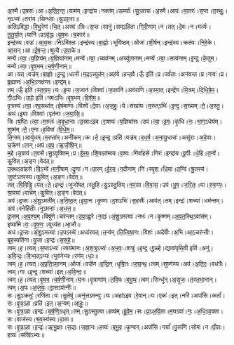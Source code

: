 

  
अ॒स्मै।उ॒षसः॑।आ।अ॒ति॒र॒न्त॒।याम॑म्।इन्द्रा॑य।नक्त॑म्।ऊर्म्याः॑।सु॒ऽवाचः॑।अ॒स्मै।आपः॑।मा॒तरः॑।स॒प्त।त॒स्थुः॒।नृऽभ्यः॑।तरा॑य।सिन्ध॑वः।सु॒ऽपा॒राः॥  
अति॑ऽविद्धा।वि॒थु॒रेण॑।चि॒त्।अस्रा॑।त्रिः।स॒प्त।सानु॑।सम्ऽहि॑ता।गि॒री॒णाम्।न।तत्।दे॒वः।न।मर्त्यः॑।तु॒तु॒र्या॒त्।यानि॑।प्रऽवृ॑द्धः।वृ॒ष॒भः।च॒कार॑॥  
इन्द्र॑स्य।वज्रः॑।आ॒य॒सः।निऽमि॑श्लः।इन्द्र॑स्य।बा॒ह्वोः।भूयि॑ष्ठम्।ओजः॑।शी॒र्षन्।इन्द्र॑स्य।क्रत॑वः।नि॒रे॒के।आ॒सन्।आ।ई॒ष॒न्त॒।श्रुत्यै॑।उ॒पा॒के॥  
मन्ये॑।त्वा॒।य॒ज्ञिय॑म्।य॒ज्ञिया॑नाम्।मन्ये॑।त्वा॒।च्यव॑नम्।अच्यु॑तानाम्।मन्ये॑।त्वा॒।सत्व॑नाम्।इ॒न्द्र॒।के॒तुम्।मन्ये॑।त्वा॒।वृ॒ष॒भम्।च॒र्ष॒णी॒नाम्॥  
आ।यत्।वज्र॑म्।बा॒ह्वोः।इ॒न्द्र॒।धत्से॑।म॒द॒ऽच्युत॑म्।अह॑ये।हन्त॒वै।ऊँ॒ इति॑।प्र।पर्व॑ताः।अन॑वन्त।प्र।गावः॑।प्र।ब्र॒ह्माणः॑।अ॒भि॒ऽनक्ष॑न्तः।इन्द्र॑म्॥  
तम्।ऊँ॒ इति॑।स्त॒वा॒म॒।यः।इ॒मा।ज॒जान॑।विश्वा॑।जा॒तानि॑।अव॑राणि।अ॒स्मा॒त्।इन्द्रे॑ण।मि॒त्रम्।दि॒धि॒षे॒म॒।गीः॒ऽभिः।उपो॒ इति॑।नमः॑ऽभिः।वृ॒ष॒भम्।वि॒शे॒म॒॥  
वृ॒त्रस्य॑।त्वा॒।श्व॒सथा॑त्।ईष॑माणाः।विश्वे॑।दे॒वाः।अ॒ज॒हुः॒।ये।सखा॑यः।म॒रुत्ऽभिः॑।इ॒न्द्र॒।स॒ख्यम्।ते॒।अ॒स्तु॒।अथ॑।इ॒माः।विश्वाः॑।पृत॑नाः।ज॒या॒सि॒॥  
त्रिः।ष॒ष्टिः।त्वा॒।म॒रुतः॑।व॒वृ॒धा॒नाः।उ॒स्राःऽइ॑व।रा॒शयः॑।य॒ज्ञिया॑सः।उप॑।त्वा॒।इ॒मः॒।कृ॒धि।नः॒।भा॒ग॒ऽधेय॑म्।शुष्म॑म्।ते॒।ए॒ना।ह॒विषा॑।वि॒धे॒म॒॥  
ति॒ग्मम्।आयु॑धम्।म॒रुता॑म्।अनी॑कम्।कः।ते॒।इ॒न्द्र॒।प्रति॑।वज्र॑म्।द॒ध॒र्ष॒।अ॒ना॒यु॒धासः॑।असु॑राः।अ॒दे॒वाः।च॒क्रेण॑।तान्।अप॑।व॒प॒।ऋ॒जी॒षि॒न्॥  
म॒हे।उ॒ग्राय॑।त॒वसे॑।सु॒ऽवृ॒क्तिम्।प्र।ई॒र॒य॒।शि॒वऽत॑माय।प॒श्वः।गिर्वा॑हसे।गिरः॑।इन्द्रा॑य।पू॒र्वीः।धे॒हि।त॒न्वे॑।कु॒वित्।अ॒ङ्ग।वेद॑त्॥  
उ॒क्थऽवा॑हसे।वि॒ऽभ्वे॑।म॒नी॒षाम्।द्रुणा॑।न।पा॒रम्।ई॒र॒य॒।न॒दीना॑म्।नि।स्पृ॒श॒।धि॒या।त॒न्वि॑।श्रु॒तस्य॑।जुष्ट॑ऽतरस्य।कु॒वित्।अ॒ङ्ग।वेद॑त्॥  
तत्।वि॒वि॒ड्ढि॒।यत्।ते॒।इन्द्रः॑।जुजो॑षत्।स्तु॒हि।सु॒ऽस्तु॒तिम्।न॒म॒सा।वि॒वा॒स॒।उप॑।भू॒ष॒।ज॒रि॒तः॒।मा।रु॒व॒ण्यः॒।श्रा॒वया॑।वाच॑म्।कु॒वित्।अ॒ङ्ग।वेद॑त्॥  
अव॑।द्र॒प्सः।अं॒शु॒ऽमती॑म्।अ॒ति॒ष्ठ॒त्।इ॒या॒नः।कृ॒ष्णः।द॒शऽभिः॑।स॒हस्रैः॑।आव॑त्।तम्।इन्द्रः॑।शच्या॑।धम॑न्तम्।अप॑।स्नेहि॑तीः।नृ॒ऽमनाः॑।अ॒ध॒त्त॒॥  
द्र॒प्सम्।अ॒प॒श्य॒म्।विषु॑णे।चर॑न्तम्।उ॒प॒ऽह्व॒रे।न॒द्यः॑।अं॒शु॒ऽमत्याः॑।नभः॑।न।कृ॒ष्णम्।अ॒व॒त॒स्थि॒ऽवांस॑म्।इष्या॑मि।वः॒।वृ॒ष॒णः॒।युध्य॑त।आ॒जौ॥  
अध॑।द्र॒प्सः।अं॒शु॒ऽमत्याः॑।उ॒पऽस्थे॑।अधा॑रयत्।त॒न्व॑म्।ति॒त्वि॒षा॒णः।विशः॑।अदे॑वीः।अ॒भि।आ॒ऽचर॑न्तीः।बृह॒स्पति॑ना।यु॒जा।इन्द्रः॑।स॒स॒हे॒॥  
त्वम्।ह॒।त्यत्।स॒प्तऽभ्यः॑।जाय॑मानः।अ॒श॒त्रुऽभ्यः॑।अ॒भ॒वः॒।शत्रुः॑।इ॒न्द्र॒।गू॒ळ्हे।द्यावा॑पृथि॒वी इति॑।अनु॑।अ॒वि॒न्दः॒।वि॒भ्म॒त्ऽभ्यः॑।भुव॑नेभ्यः।रण॑म्।धाः॒॥  
त्वम्।ह॒।त्यत्।अ॒प्र॒ति॒ऽमा॒नम्।ओजः॑।वज्रे॑ण।व॒ज्रि॒न्।धृ॒षि॒तः।ज॒घ॒न्थ॒।त्वम्।शुष्ण॑स्य।अव॑।अ॒ति॒रः॒।वध॑त्रैः।त्वम्।गाः।इ॒न्द्र॒।शच्या॑।इत्।अ॒वि॒न्दः॒॥  
त्वम्।ह॒।त्यत्।वृ॒ष॒भ॒।च॒र्ष॒णी॒नाम्।घ॒नः।वृ॒त्राणा॑म्।त॒वि॒षः।ब॒भू॒थ॒।त्वम्।सिन्धू॑न्।अ॒सृ॒जः॒।त॒स्त॒भा॒नान्।त्वम्।अ॒पः।अ॒ज॒यः॒।दा॒सऽप॑त्नीः॥  
सः।सु॒ऽक्रतुः॑।रणि॑ता।यः।सु॒तेषु॑।अनु॑त्तऽमन्युः।यः।अहा॑ऽइव।रे॒वान्।यः।एकः॑।इत्।नरि॑।अपां॑सि।कर्ता॑।सः।वृ॒त्र॒ऽहा।प्रति॑।इत्।अ॒न्यम्।आ॒हुः॒॥  
सः।वृ॒त्र॒ऽहा।इन्द्रः॑।च॒र्ष॒णि॒ऽधृत्।तम्।सु॒ऽस्तु॒त्या।हव्य॑म्।हु॒वे॒म॒।सः।प्र॒ऽअ॒वि॒ता।म॒घऽवा॑।नः॒।अ॒धि॒ऽव॒क्ता।सः।वाज॑स्य।श्र॒व॒स्य॑स्य।दा॒ता॥  
सः।वृ॒त्र॒ऽहा।इन्द्रः॑।ऋ॒भु॒क्षाः।स॒द्यः।ज॒ज्ञा॒नः।हव्यः॑।ब॒भू॒व॒।कृ॒ण्वन्।अपां॑सि।नर्या॑।पु॒रूणि॑।सोमः॑।न।पी॒तः।हव्यः॑।सखि॑ऽभ्यः॥  
